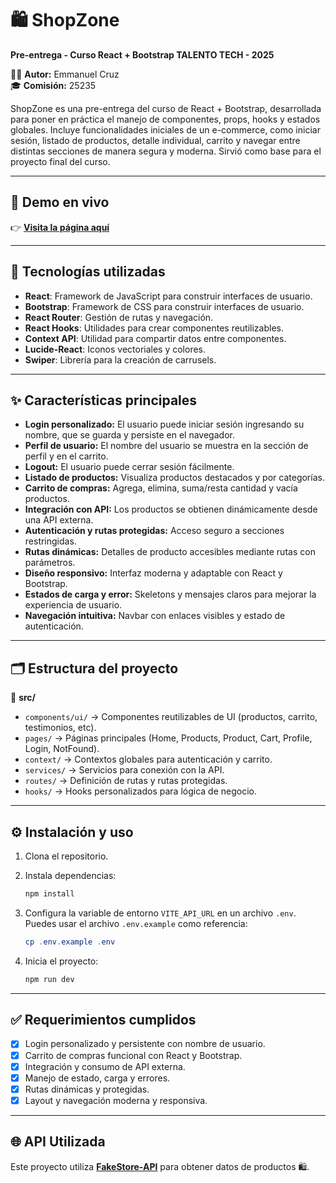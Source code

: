 # 🛍️ ShopZone

**Pre-entrega - Curso React + Bootstrap TALENTO TECH - 2025**

👨‍💻 **Autor:** Emmanuel Cruz  
🎓 **Comisión:** 25235

ShopZone es una pre-entrega del curso de React + Bootstrap, desarrollada para poner en práctica el manejo de componentes, props, hooks y estados globales. Incluye funcionalidades iniciales de un e-commerce, como iniciar sesión, listado de productos, detalle individual, carrito y navegar entre distintas secciones de manera segura y moderna. Sirvió como base para el proyecto final del curso.

---

## 🚀 Demo en vivo

👉 [**Visita la página aquí**](https://shop-zone-ecommerce.vercel.app/)

---

## 🧰 Tecnologías utilizadas

* **React**: Framework de JavaScript para construir interfaces de usuario.
* **Bootstrap**: Framework de CSS para construir interfaces de usuario.
* **React Router**: Gestión de rutas y navegación.
* **React Hooks**: Utilidades para crear componentes reutilizables.
* **Context API**: Utilidad para compartir datos entre componentes.
* **Lucide-React**: Iconos vectoriales y colores.
* **Swiper**: Librería para la creación de carrusels.

---

## ✨ Características principales

* **Login personalizado:** El usuario puede iniciar sesión ingresando su nombre, que se guarda y persiste en el navegador.
* **Perfil de usuario:** El nombre del usuario se muestra en la sección de perfil y en el carrito.
* **Logout:** El usuario puede cerrar sesión fácilmente.
* **Listado de productos:** Visualiza productos destacados y por categorías.
* **Carrito de compras:** Agrega, elimina, suma/resta cantidad y vacía productos.
* **Integración con API:** Los productos se obtienen dinámicamente desde una API externa.
* **Autenticación y rutas protegidas:** Acceso seguro a secciones restringidas.
* **Rutas dinámicas:** Detalles de producto accesibles mediante rutas con parámetros.
* **Diseño responsivo:** Interfaz moderna y adaptable con React y Bootstrap.
* **Estados de carga y error:** Skeletons y mensajes claros para mejorar la experiencia de usuario.
* **Navegación intuitiva:** Navbar con enlaces visibles y estado de autenticación.

---

## 🗂️ Estructura del proyecto

📁 **src/**

* `components/ui/` → Componentes reutilizables de UI (productos, carrito, testimonios, etc).
* `pages/` → Páginas principales (Home, Products, Product, Cart, Profile, Login, NotFound).
* `context/` → Contextos globales para autenticación y carrito.
* `services/` → Servicios para conexión con la API.
* `routes/` → Definición de rutas y rutas protegidas.
* `hooks/` → Hooks personalizados para lógica de negocio.

---

## ⚙️ Instalación y uso

1. Clona el repositorio.
2. Instala dependencias:

   ```powershell
   npm install
   ```
3. Configura la variable de entorno `VITE_API_URL` en un archivo `.env`. Puedes usar el archivo `.env.example` como referencia:

   ```powershell
   cp .env.example .env
   ```
4. Inicia el proyecto:

   ```powershell
   npm run dev
   ```

---

## ✅ Requerimientos cumplidos

* [x] Login personalizado y persistente con nombre de usuario.
* [x] Carrito de compras funcional con React y Bootstrap.
* [x] Integración y consumo de API externa.
* [x] Manejo de estado, carga y errores.
* [x] Rutas dinámicas y protegidas.
* [x] Layout y navegación moderna y responsiva.

---

## 🌐 API Utilizada

Este proyecto utiliza [**FakeStore-API**](https://fakestoreapi.com/) para obtener datos de productos 🛍️.
